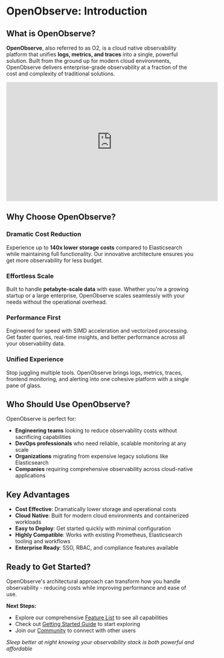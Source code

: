 # OpenObserve: Introduction

## What is OpenObserve?

**OpenObserve**, also referred to as O2, is a cloud native observability platform that unifies **logs, metrics, and traces** into a single, powerful solution. Built from the ground up for modern cloud environments, OpenObserve delivers enterprise-grade observability at a fraction of the cost and complexity of traditional solutions.

<iframe width="560" height="315" src="https://www.youtube.com/embed/C0GH5Ox8NnY?si=Xm-tEpbnm-iywGqH" title="YouTube video player" frameborder="0" allow="accelerometer; autoplay; clipboard-write; encrypted-media; gyroscope; picture-in-picture; web-share" referrerpolicy="strict-origin-when-cross-origin" allowfullscreen></iframe>

## Why Choose OpenObserve?

### Dramatic Cost Reduction
Experience up to **140x lower storage costs** compared to Elasticsearch while maintaining full functionality. Our innovative architecture ensures you get more observability for less budget.

### Effortless Scale
Built to handle **petabyte-scale data** with ease. Whether you're a growing startup or a large enterprise, OpenObserve scales seamlessly with your needs without the operational overhead.

### Performance First
Engineered for speed with SIMD acceleration and vectorized processing. Get faster queries, real-time insights, and better performance across all your observability data.

### Unified Experience
Stop juggling multiple tools. OpenObserve brings logs, metrics, traces, frontend monitoring, and alerting into one cohesive platform with a single pane of glass.

## Who Should Use OpenObserve?

OpenObserve is perfect for:

- **Engineering teams** looking to reduce observability costs without sacrificing capabilities
- **DevOps professionals** who need reliable, scalable monitoring at any scale
- **Organizations** migrating from expensive legacy solutions like Elasticsearch
- **Companies** requiring comprehensive observability across cloud-native applications

## Key Advantages

- **Cost Effective**: Dramatically lower storage and operational costs
- **Cloud Native**: Built for modern cloud environments and containerized workloads  
- **Easy to Deploy**: Get started quickly with minimal configuration
- **Highly Compatible**: Works with existing Prometheus, Elasticsearch tooling and workflows
- **Enterprise Ready**: SSO, RBAC, and compliance features available

## Ready to Get Started?

OpenObserve's architectural approach can transform how you handle observability - reducing costs while improving performance and ease of use.

**Next Steps:**

- Explore our comprehensive [Feature List](../features/logs.md) to see all capabilities
- Check out [Getting Started Guide](../getting-started.md) to start exploring
- Join our [Community](https://github.com/openobserve/openobserve/discussions) to connect with other users

*Sleep better at night knowing your observability stack is both powerful and affordable* 